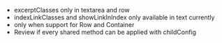 - excerptClasses only in textarea and row
- indexLinkClasses and showLinkInIndex only available in text currently
- only when support for Row and Container
- Review if every shared method can be applied with childConfig
